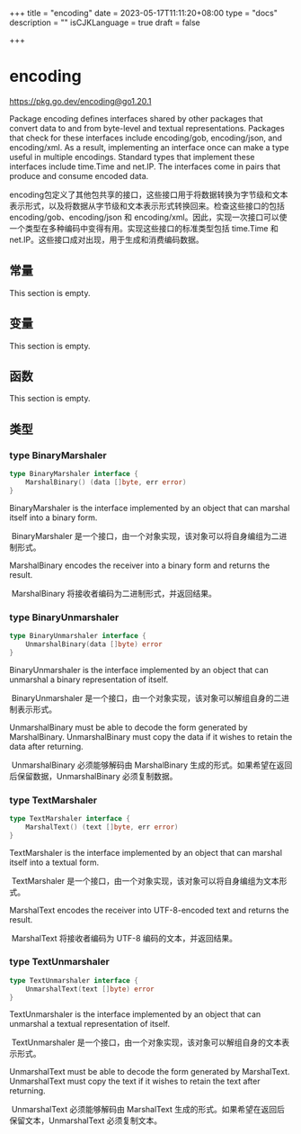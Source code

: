 +++
title = "encoding"
date = 2023-05-17T11:11:20+08:00
type = "docs"
description = ""
isCJKLanguage = true
draft = false

+++
# encoding

https://pkg.go.dev/encoding@go1.20.1



Package encoding defines interfaces shared by other packages that convert data to and from byte-level and textual representations. Packages that check for these interfaces include encoding/gob, encoding/json, and encoding/xml. As a result, implementing an interface once can make a type useful in multiple encodings. Standard types that implement these interfaces include time.Time and net.IP. The interfaces come in pairs that produce and consume encoded data.

​	encoding包定义了其他包共享的接口，这些接口用于将数据转换为字节级和文本表示形式，以及将数据从字节级和文本表示形式转换回来。检查这些接口的包括 encoding/gob、encoding/json 和 encoding/xml。因此，实现一次接口可以使一个类型在多种编码中变得有用。实现这些接口的标准类型包括 time.Time 和 net.IP。这些接口成对出现，用于生成和消费编码数据。

## 常量 

This section is empty.

## 变量

This section is empty.

## 函数

This section is empty.

## 类型

### type BinaryMarshaler 

``` go 
type BinaryMarshaler interface {
	MarshalBinary() (data []byte, err error)
}
```

BinaryMarshaler is the interface implemented by an object that can marshal itself into a binary form.

​	BinaryMarshaler 是一个接口，由一个对象实现，该对象可以将自身编组为二进制形式。

MarshalBinary encodes the receiver into a binary form and returns the result.

​	MarshalBinary 将接收者编码为二进制形式，并返回结果。

### type BinaryUnmarshaler 

``` go 
type BinaryUnmarshaler interface {
	UnmarshalBinary(data []byte) error
}
```

BinaryUnmarshaler is the interface implemented by an object that can unmarshal a binary representation of itself.

​	BinaryUnmarshaler 是一个接口，由一个对象实现，该对象可以解组自身的二进制表示形式。

UnmarshalBinary must be able to decode the form generated by MarshalBinary. UnmarshalBinary must copy the data if it wishes to retain the data after returning.

​	UnmarshalBinary 必须能够解码由 MarshalBinary 生成的形式。如果希望在返回后保留数据，UnmarshalBinary 必须复制数据。

### type TextMarshaler 

``` go 
type TextMarshaler interface {
	MarshalText() (text []byte, err error)
}
```

TextMarshaler is the interface implemented by an object that can marshal itself into a textual form.

​	TextMarshaler 是一个接口，由一个对象实现，该对象可以将自身编组为文本形式。

MarshalText encodes the receiver into UTF-8-encoded text and returns the result.

​	MarshalText 将接收者编码为 UTF-8 编码的文本，并返回结果。

### type TextUnmarshaler 

``` go 
type TextUnmarshaler interface {
	UnmarshalText(text []byte) error
}
```

TextUnmarshaler is the interface implemented by an object that can unmarshal a textual representation of itself.

​	TextUnmarshaler 是一个接口，由一个对象实现，该对象可以解组自身的文本表示形式。

UnmarshalText must be able to decode the form generated by MarshalText. UnmarshalText must copy the text if it wishes to retain the text after returning.

​	UnmarshalText 必须能够解码由 MarshalText 生成的形式。如果希望在返回后保留文本，UnmarshalText 必须复制文本。